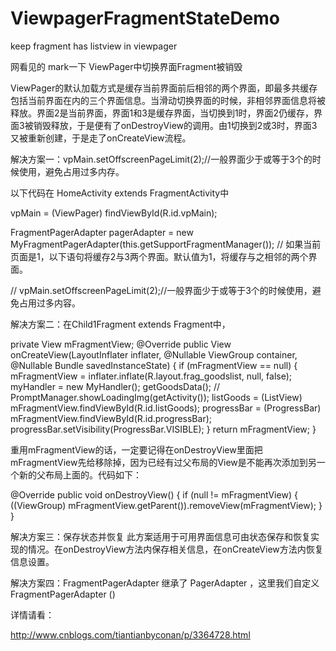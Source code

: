 # ViewpagerFragmentStateDemo
keep fragment has listview in viewpager 


网看见的 mark一下
ViewPager中切换界面Fragment被销毁

ViewPager的默认加载方式是缓存当前界面前后相邻的两个界面，即最多共缓存包括当前界面在内的三个界面信息。当滑动切换界面的时候，非相邻界面信息将被释放。界面2是当前界面，界面1和3是缓存界面，当切换到1时，界面2仍缓存，界面3被销毁释放，于是便有了onDestroyView的调用。由1切换到2或3时，界面3又被重新创建，于是走了onCreateView流程。

解决方案一：vpMain.setOffscreenPageLimit(2);//一般界面少于或等于3个的时候使用，避免占用过多内存。

以下代码在 HomeActivity extends FragmentActivity中

vpMain = (ViewPager) findViewById(R.id.vpMain);

FragmentPagerAdapter pagerAdapter = new MyFragmentPagerAdapter(this.getSupportFragmentManager());
// 如果当前页面是1，以下语句将缓存2与3两个界面。默认值为1，将缓存与之相邻的两个界面。

// vpMain.setOffscreenPageLimit(2);//一般界面少于或等于3个的时候使用，避免占用过多内容。


解决方案二：在Child1Fragment extends Fragment中，

private View mFragmentView;
@Override
public View onCreateView(LayoutInflater inflater, @Nullable ViewGroup container, @Nullable Bundle savedInstanceState) {
if (mFragmentView == null) {
mFragmentView = inflater.inflate(R.layout.frag_goodslist, null, false);
myHandler = new MyHandler();
getGoodsData();
// PromptManager.showLoadingImg(getActivity());
listGoods = (ListView) mFragmentView.findViewById(R.id.listGoods);
progressBar = (ProgressBar) mFragmentView.findViewById(R.id.progressBar);
progressBar.setVisibility(ProgressBar.VISIBLE);
}
return mFragmentView;
}

重用mFragmentView的话，一定要记得在onDestroyView里面把mFragmentView先给移除掉，因为已经有过父布局的View是不能再次添加到另一个新的父布局上面的。代码如下：

@Override
public void onDestroyView() {
if (null != mFragmentView) {
((ViewGroup) mFragmentView.getParent()).removeView(mFragmentView);
}
}


解决方案三：保存状态并恢复
此方案适用于可用界面信息可由状态保存和恢复实现的情况。在onDestroyView方法内保存相关信息，在onCreateView方法内恢复信息设置。 


解决方案四：FragmentPagerAdapter 继承了 PagerAdapter ，这里我们自定义 FragmentPagerAdapter ()

详情请看：

http://www.cnblogs.com/tiantianbyconan/p/3364728.html
